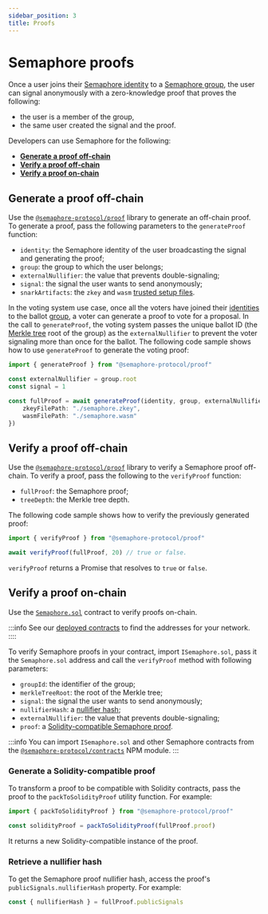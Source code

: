 ```yaml
---
sidebar_position: 3
title: Proofs
---
```


# Semaphore proofs

Once a user joins their [Semaphore identity](/docs/glossary#semaphore-identity) to a [Semaphore group](/docs/glossary#semaphore-group), the user can signal anonymously with a zero-knowledge proof that proves the following:

-   the user is a member of the group,
-   the same user created the signal and the proof.

Developers can use Semaphore for the following:

-   [**Generate a proof off-chain**](#generate-a-proof-off-chain)
-   [**Verify a proof off-chain**](#verify-a-proof-off-chain)
-   [**Verify a proof on-chain**](#verify-a-proof-on-chain)

## Generate a proof off-chain

Use the [`@semaphore-protocol/proof`](https://github.com/semaphore-protocol/semaphore/tree/main/packages/proof) library to generate an off-chain proof.
To generate a proof, pass the following parameters to the `generateProof` function:

-   `identity`: the Semaphore identity of the user broadcasting the signal and generating the proof;
-   `group`: the group to which the user belongs;
-   `externalNullifier`: the value that prevents double-signaling;
-   `signal`: the signal the user wants to send anonymously;
-   `snarkArtifacts`: the `zkey` and `wasm` [trusted setup files](/docs/glossary/#trusted-setup-files).

In the voting system use case, once all the voters have joined their [identities](/docs/guides/identities#create-an-identity) to the ballot [group](/docs/guides/groups),
a voter can generate a proof to vote for a proposal.
In the call to `generateProof`, the voting system passes the unique ballot ID (the [Merkle tree](/docs/glossary/#merkle-tree/) root of the group) as the
`externalNullifier` to prevent the voter signaling more than once for the ballot.
The following code sample shows how to use `generateProof` to generate the voting proof:

```ts
import { generateProof } from "@semaphore-protocol/proof"

const externalNullifier = group.root
const signal = 1

const fullProof = await generateProof(identity, group, externalNullifier, signal, {
    zkeyFilePath: "./semaphore.zkey",
    wasmFilePath: "./semaphore.wasm"
})
```

## Verify a proof off-chain

Use the [`@semaphore-protocol/proof`](https://github.com/semaphore-protocol/semaphore/tree/main/packages/proof) library to verify a Semaphore proof off-chain.
To verify a proof, pass the following to the `verifyProof` function:

-   `fullProof`: the Semaphore proof;
-   `treeDepth`: the Merkle tree depth.

The following code sample shows how to verify the previously generated proof:

```ts
import { verifyProof } from "@semaphore-protocol/proof"

await verifyProof(fullProof, 20) // true or false.
```

`verifyProof` returns a Promise that resolves to `true` or `false`.

## Verify a proof on-chain

Use the [`Semaphore.sol`](/docs/technical-reference/contracts#semaphoresol) contract to verify proofs on-chain.

:::info
See our [deployed contracts](/docs/deployed-contracts) to find the addresses for your network.
::::

To verify Semaphore proofs in your contract, import `ISemaphore.sol`, pass it the `Semaphore.sol` address and call the `verifyProof` method with following parameters:

-   `groupId`: the identifier of the group;
-   `merkleTreeRoot`: the root of the Merkle tree;
-   `signal`: the signal the user wants to send anonymously;
-   `nullifierHash`: a [nullifier hash](#retrieve-a-nullifier-hash);
-   `externalNullifier`: the value that prevents double-signaling;
-   `proof`: a [Solidity-compatible Semaphore proof](#generate-a-solidity-compatible-proof).

:::info
You can import `ISemaphore.sol` and other Semaphore contracts from the [`@semaphore-protocol/contracts`](https://github.com/semaphore-protocol/semaphore/tree/main/packages/contracts) NPM module.
:::

### Generate a Solidity-compatible proof

To transform a proof to be compatible with Solidity contracts, pass the proof to the `packToSolidityProof` utility function. For example:

```ts
import { packToSolidityProof } from "@semaphore-protocol/proof"

const solidityProof = packToSolidityProof(fullProof.proof)
```

It returns a new Solidity-compatible instance of the proof.

### Retrieve a nullifier hash

To get the Semaphore proof nullifier hash, access the proof's `publicSignals.nullifierHash` property. For example:

```ts
const { nullifierHash } = fullProof.publicSignals
```
